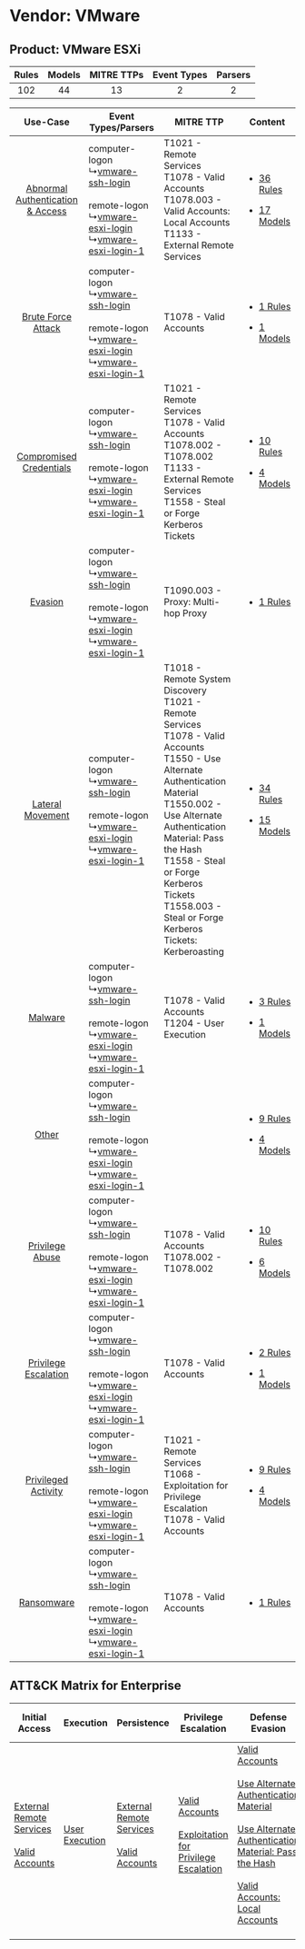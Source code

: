Vendor: VMware
==============
Product: VMware ESXi
--------------------
| Rules | Models | MITRE TTPs | Event Types | Parsers |
|:-----:|:------:|:----------:|:-----------:|:-------:|
|  102  |   44   |     13     |      2      |    2    |

|    Use-Case    | Event Types/Parsers    | MITRE TTP    | Content    |
|:----:| ---- | ---- | ---- |
| [Abnormal Authentication & Access](../../../UseCases/uc_abnormal_authentication_&_access.md) |  computer-logon<br> ↳[vmware-ssh-login](Ps/pC_vmwaresshlogin.md)<br><br> remote-logon<br> ↳[vmware-esxi-login](Ps/pC_vmwareesxilogin.md)<br> ↳[vmware-esxi-login-1](Ps/pC_vmwareesxilogin1.md)<br> | T1021 - Remote Services<br>T1078 - Valid Accounts<br>T1078.003 - Valid Accounts: Local Accounts<br>T1133 - External Remote Services<br>    | [<ul><li>36 Rules</li></ul><ul><li>17 Models</li></ul>](RM/r_m_vmware_vmware_esxi_Abnormal_Authentication_&_Access.md) |
|    [Brute Force Attack](../../../UseCases/uc_brute_force_attack.md)    |  computer-logon<br> ↳[vmware-ssh-login](Ps/pC_vmwaresshlogin.md)<br><br> remote-logon<br> ↳[vmware-esxi-login](Ps/pC_vmwareesxilogin.md)<br> ↳[vmware-esxi-login-1](Ps/pC_vmwareesxilogin1.md)<br> | T1078 - Valid Accounts<br>    | [<ul><li>1 Rules</li></ul><ul><li>1 Models</li></ul>](RM/r_m_vmware_vmware_esxi_Brute_Force_Attack.md)    |
|          [Compromised Credentials](../../../UseCases/uc_compromised_credentials.md)          |  computer-logon<br> ↳[vmware-ssh-login](Ps/pC_vmwaresshlogin.md)<br><br> remote-logon<br> ↳[vmware-esxi-login](Ps/pC_vmwareesxilogin.md)<br> ↳[vmware-esxi-login-1](Ps/pC_vmwareesxilogin1.md)<br> | T1021 - Remote Services<br>T1078 - Valid Accounts<br>T1078.002 - T1078.002<br>T1133 - External Remote Services<br>T1558 - Steal or Forge Kerberos Tickets<br>    | [<ul><li>10 Rules</li></ul><ul><li>4 Models</li></ul>](RM/r_m_vmware_vmware_esxi_Compromised_Credentials.md)    |
|    [Evasion](../../../UseCases/uc_evasion.md)    |  computer-logon<br> ↳[vmware-ssh-login](Ps/pC_vmwaresshlogin.md)<br><br> remote-logon<br> ↳[vmware-esxi-login](Ps/pC_vmwareesxilogin.md)<br> ↳[vmware-esxi-login-1](Ps/pC_vmwareesxilogin1.md)<br> | T1090.003 - Proxy: Multi-hop Proxy<br>    | [<ul><li>1 Rules</li></ul>](RM/r_m_vmware_vmware_esxi_Evasion.md)    |
|    [Lateral Movement](../../../UseCases/uc_lateral_movement.md)    |  computer-logon<br> ↳[vmware-ssh-login](Ps/pC_vmwaresshlogin.md)<br><br> remote-logon<br> ↳[vmware-esxi-login](Ps/pC_vmwareesxilogin.md)<br> ↳[vmware-esxi-login-1](Ps/pC_vmwareesxilogin1.md)<br> | T1018 - Remote System Discovery<br>T1021 - Remote Services<br>T1078 - Valid Accounts<br>T1550 - Use Alternate Authentication Material<br>T1550.002 - Use Alternate Authentication Material: Pass the Hash<br>T1558 - Steal or Forge Kerberos Tickets<br>T1558.003 - Steal or Forge Kerberos Tickets: Kerberoasting<br> | [<ul><li>34 Rules</li></ul><ul><li>15 Models</li></ul>](RM/r_m_vmware_vmware_esxi_Lateral_Movement.md)    |
|    [Malware](../../../UseCases/uc_malware.md)    |  computer-logon<br> ↳[vmware-ssh-login](Ps/pC_vmwaresshlogin.md)<br><br> remote-logon<br> ↳[vmware-esxi-login](Ps/pC_vmwareesxilogin.md)<br> ↳[vmware-esxi-login-1](Ps/pC_vmwareesxilogin1.md)<br> | T1078 - Valid Accounts<br>T1204 - User Execution<br>    | [<ul><li>3 Rules</li></ul><ul><li>1 Models</li></ul>](RM/r_m_vmware_vmware_esxi_Malware.md)    |
|    [Other](../../../UseCases/uc_other.md)    |  computer-logon<br> ↳[vmware-ssh-login](Ps/pC_vmwaresshlogin.md)<br><br> remote-logon<br> ↳[vmware-esxi-login](Ps/pC_vmwareesxilogin.md)<br> ↳[vmware-esxi-login-1](Ps/pC_vmwareesxilogin1.md)<br> |    | [<ul><li>9 Rules</li></ul><ul><li>4 Models</li></ul>](RM/r_m_vmware_vmware_esxi_Other.md)    |
|    [Privilege Abuse](../../../UseCases/uc_privilege_abuse.md)    |  computer-logon<br> ↳[vmware-ssh-login](Ps/pC_vmwaresshlogin.md)<br><br> remote-logon<br> ↳[vmware-esxi-login](Ps/pC_vmwareesxilogin.md)<br> ↳[vmware-esxi-login-1](Ps/pC_vmwareesxilogin1.md)<br> | T1078 - Valid Accounts<br>T1078.002 - T1078.002<br>    | [<ul><li>10 Rules</li></ul><ul><li>6 Models</li></ul>](RM/r_m_vmware_vmware_esxi_Privilege_Abuse.md)    |
|    [Privilege Escalation](../../../UseCases/uc_privilege_escalation.md)    |  computer-logon<br> ↳[vmware-ssh-login](Ps/pC_vmwaresshlogin.md)<br><br> remote-logon<br> ↳[vmware-esxi-login](Ps/pC_vmwareesxilogin.md)<br> ↳[vmware-esxi-login-1](Ps/pC_vmwareesxilogin1.md)<br> | T1078 - Valid Accounts<br>    | [<ul><li>2 Rules</li></ul><ul><li>1 Models</li></ul>](RM/r_m_vmware_vmware_esxi_Privilege_Escalation.md)    |
|    [Privileged Activity](../../../UseCases/uc_privileged_activity.md)    |  computer-logon<br> ↳[vmware-ssh-login](Ps/pC_vmwaresshlogin.md)<br><br> remote-logon<br> ↳[vmware-esxi-login](Ps/pC_vmwareesxilogin.md)<br> ↳[vmware-esxi-login-1](Ps/pC_vmwareesxilogin1.md)<br> | T1021 - Remote Services<br>T1068 - Exploitation for Privilege Escalation<br>T1078 - Valid Accounts<br>    | [<ul><li>9 Rules</li></ul><ul><li>4 Models</li></ul>](RM/r_m_vmware_vmware_esxi_Privileged_Activity.md)    |
|    [Ransomware](../../../UseCases/uc_ransomware.md)    |  computer-logon<br> ↳[vmware-ssh-login](Ps/pC_vmwaresshlogin.md)<br><br> remote-logon<br> ↳[vmware-esxi-login](Ps/pC_vmwareesxilogin.md)<br> ↳[vmware-esxi-login-1](Ps/pC_vmwareesxilogin1.md)<br> | T1078 - Valid Accounts<br>    | [<ul><li>1 Rules</li></ul>](RM/r_m_vmware_vmware_esxi_Ransomware.md)    |

ATT&CK Matrix for Enterprise
----------------------------
| Initial Access                                                                                                                                   | Execution                                                           | Persistence                                                                                                                                      | Privilege Escalation                                                                                                                                          | Defense Evasion                                                                                                                                                                                                                                                                                                                                                   | Credential Access                                                                                                                                                                           | Discovery                                                                    | Lateral Movement                                                                                                                                               | Collection | Command and Control                                                                                                                       | Exfiltration | Impact |
| ------------------------------------------------------------------------------------------------------------------------------------------------ | ------------------------------------------------------------------- | ------------------------------------------------------------------------------------------------------------------------------------------------ | ------------------------------------------------------------------------------------------------------------------------------------------------------------- | ----------------------------------------------------------------------------------------------------------------------------------------------------------------------------------------------------------------------------------------------------------------------------------------------------------------------------------------------------------------- | ------------------------------------------------------------------------------------------------------------------------------------------------------------------------------------------- | ---------------------------------------------------------------------------- | -------------------------------------------------------------------------------------------------------------------------------------------------------------- | ---------- | ----------------------------------------------------------------------------------------------------------------------------------------- | ------------ | ------ |
| [External Remote Services](https://attack.mitre.org/techniques/T1133)<br><br>[Valid Accounts](https://attack.mitre.org/techniques/T1078)<br><br> | [User Execution](https://attack.mitre.org/techniques/T1204)<br><br> | [External Remote Services](https://attack.mitre.org/techniques/T1133)<br><br>[Valid Accounts](https://attack.mitre.org/techniques/T1078)<br><br> | [Valid Accounts](https://attack.mitre.org/techniques/T1078)<br><br>[Exploitation for Privilege Escalation](https://attack.mitre.org/techniques/T1068)<br><br> | [Valid Accounts](https://attack.mitre.org/techniques/T1078)<br><br>[Use Alternate Authentication Material](https://attack.mitre.org/techniques/T1550)<br><br>[Use Alternate Authentication Material: Pass the Hash](https://attack.mitre.org/techniques/T1550/002)<br><br>[Valid Accounts: Local Accounts](https://attack.mitre.org/techniques/T1078/003)<br><br> | [Steal or Forge Kerberos Tickets](https://attack.mitre.org/techniques/T1558)<br><br>[Steal or Forge Kerberos Tickets: Kerberoasting](https://attack.mitre.org/techniques/T1558/003)<br><br> | [Remote System Discovery](https://attack.mitre.org/techniques/T1018)<br><br> | [Remote Services](https://attack.mitre.org/techniques/T1021)<br><br>[Use Alternate Authentication Material](https://attack.mitre.org/techniques/T1550)<br><br> |            | [Proxy: Multi-hop Proxy](https://attack.mitre.org/techniques/T1090/003)<br><br>[Proxy](https://attack.mitre.org/techniques/T1090)<br><br> |              |        |